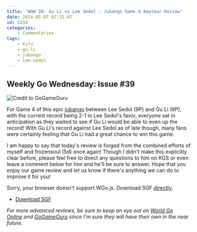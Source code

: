 ```yaml
---
title: 'WGW 39: Gu Li vs Lee Sedol - Jubango Game 4 Amateur Review'
date: 2014-05-07 07:15:07
id: 5234
categories:
	- Commentaries
tags:
	- kifu
	- gu-li
	- jubango
	- lee-sedol
---
```


## Weekly Go Wednesday: Issue #39

![Credit to GoGameGuru](/images/2014/05/Lee-Sedol-Gu-Li-MLily-Gu-Lee-Jubango-Game-4-1.jpg)

For Game 4 of this epic [jubango](http://www.bengozen.com/gu-li-lee-sedol-jubango/ "Gu Li and Lee Sedol Jubango") between Lee Sedol (9P) and Gu Li (9P), with the current record being 2-1 in Lee Sedol's favor, everyone sat in anticipation as they waited to see if Gu Li would be able to even up the record! With Gu Li's record against Lee Sedol as of late though, many fans were certainly feeling that Gu Li had a great chance to win this game.

I am happy to say that today's review is forged from the combined efforts of myself and frozensoul (5d) once again! Though I didn't make this explicitly clear before, please feel free to direct any questions to him on KGS or even leave a comment below for him and he'll be sure to answer. Hope that you enjoy our game review and let us know if there's anything we can do to improve it for you!

<article>
	<section data-wgo="/kifu/2014/Lee-Sedol-vs-Gu-Li-J4-AmateurReview.sgf" data-wgo-enablewheel="false" style="width: 100%">
	  <p>Sorry, your browser doesn't support WGo.js. Download SGF <a href="/kifu/2014/Lee-Sedol-vs-Gu-Li-J4-AmateurReview.sgf">directly</a>.</p>
	</section>
	<div><ul><li><a href="/kifu/2014/Lee-Sedol-vs-Gu-Li-J4-AmateurReview.sgf">Download SGF</a></li></ul></div>
</article>

_For more advanced reviews, be sure to keep an eye out on [World Go Online](http://www.kiseido.com/printss/guliten1.html "World Go Online Review of Jubango Game 1") and [GoGameGuru](http://gogameguru.com/gu-li-strikes-back-gu-li-vs-lee-sedol-jubango-game-3/ "GoGameGuru Review of Jubango Game 3") since I'm sure they will have their own in the near future._